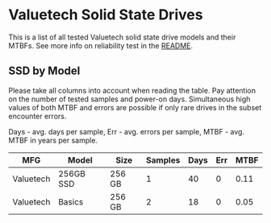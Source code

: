 Valuetech Solid State Drives
============================

This is a list of all tested Valuetech solid state drive models and their MTBFs. See
more info on reliability test in the [README](https://github.com/linuxhw/SMART).

SSD by Model
------------

Please take all columns into account when reading the table. Pay attention on the
number of tested samples and power-on days. Simultaneous high values of both MTBF
and errors are possible if only rare drives in the subset encounter errors.

Days - avg. days per sample,
Err  - avg. errors per sample,
MTBF - avg. MTBF in years per sample.

| MFG       | Model              | Size   | Samples | Days  | Err   | MTBF |
|-----------|--------------------|--------|---------|-------|-------|------|
| Valuetech | 256GB SSD          | 256 GB | 1       | 40    | 0     | 0.11   |
| Valuetech | Basics             | 256 GB | 2       | 18    | 0     | 0.05   |
